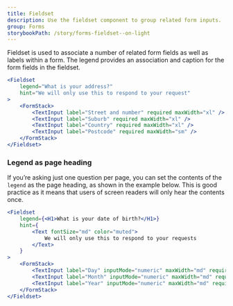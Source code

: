```yaml
---
title: Fieldset
description: Use the fieldset component to group related form inputs.
group: Forms
storybookPath: /story/forms-fieldset--on-light
---
```


Fieldset is used to associate a number of related form fields as well as labels within a form. The legend provides an association and caption for the form fields in the fieldset.

```jsx live
<Fieldset
	legend="What is your address?"
	hint="We will only use this to respond to your request"
>
	<FormStack>
		<TextInput label="Street and number" required maxWidth="xl" />
		<TextInput label="Suburb" required maxWidth="xl" />
		<TextInput label="Country" required maxWidth="xl" />
		<TextInput label="Postcode" required maxWidth="sm" />
	</FormStack>
</Fieldset>
```

### Legend as page heading

If you’re asking just one question per page, you can set the contents of the `legend` as the page heading, as shown in the example below. This is good practice as it means that users of screen readers will only hear the contents once.

```jsx live
<Fieldset
	legend={<H1>What is your date of birth?</H1>}
	hint={
		<Text fontSize="md" color="muted">
			We will only use this to respond to your requests
		</Text>
	}
>
	<FormStack>
		<TextInput label="Day" inputMode="numeric" maxWidth="md" required />
		<TextInput label="Month" inputMode="numeric" maxWidth="md" required />
		<TextInput label="Year" inputMode="numeric" maxWidth="md" required />
	</FormStack>
</Fieldset>
```

